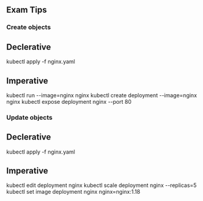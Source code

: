 ## Exam Tips

### Create objects

Declerative
---
kubectl apply -f nginx.yaml

Imperative
---
kubectl run --image=nginx nginx
kubectl create deployment --image=nginx nginx
kubectl expose deployment nginx --port 80

### Update objects

Declerative
---
kubectl apply -f nginx.yaml

Imperative
---
kubectl edit deployment nginx
kubectl scale deployment nginx --replicas=5
kubectl set image deployment nginx nginx=nginx:1.18
